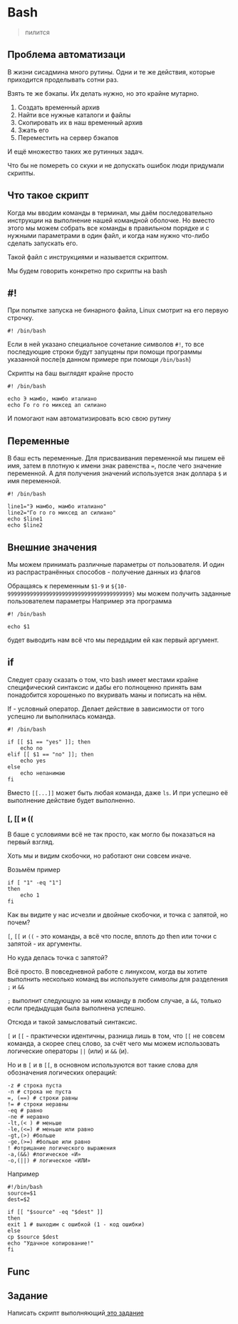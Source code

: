 # Bash

> пилится

## Проблема автоматизаци

В жизни сисадмина много рутины. Одни и те же действия, которые приходится проделывать сотни раз.

Взять те же бэкапы. Их делать нужно, но это крайне мутарно.

1. Создать временный архив
2. Найти все нужные каталоги и файлы
3. Скопировать их в наш временный архив
4. Зжать его
5. Переместить на сервер бэкапов

И ещё множество таких же рутинных задач.

Что бы не помереть со скуки и не допускать ошибок люди придумали скрипты.

## Что такое скрипт

Когда мы вводим команды в терминал, мы даём последовательно инструкции на выполнение нашей командной оболочке. Но вместо этого мы можем собрать все команды в правильном порядке и с нужными параметрами в один файл, и когда нам нужно что-либо сделать запускать его.

Такой файл с инструкциями и называется скриптом.

Мы будем говорить конкретно про скрипты на bash

## #!

При попытке запуска не бинарного файла, Linux смотрит на его первую строчку.

```
#! /bin/bash
```

Если в ней указано специальное сочетание символов `#!`, то все последующие строки будут запущены при помощи программы указанной после(в данном примере при помощи `/bin/bash`)

Скрипты на баш выглядят крайне просто

```
#! /bin/bash

echo Э мамбо, мамбо италиано
echo Го го го миксед ап силиано
```

И помогают нам автоматизировать всю свою рутину

## Переменные

В баш есть переменные. Для присваивания переменной мы пишем её имя, затем в плотную к имени знак равенства `=`, после чего значение переменной. А для получения значений используется знак доллара `$` и имя переменной.

```
#! /bin/bash

line1="Э мамбо, мамбо италиано"
line2="Го го го миксед ап силиано"
echo $line1
echo $line2
```

## Внешние значения

Мы можем принимать различные параметры от пользователя. И один из распрастранённых способов - получение данных из флагов

Обращаясь к переменным `$1-9` и `${10-999999999999999999999999999999999999999}` мы можем получить заданные пользователем параметры Например эта программа

```
#! /bin/bash

echo $1
```

будет выводить нам всё что мы передадим ей как первый аргумент.

## if

Следует сразу сказать о том, что bash имеет местами крайне специфический синтаксис и дабы его полноценно принять вам понадобится хорошенько по вкуривать маны и пописать на нём.

If - условный оператор. Делает действие в зависимости от того успешно ли выполнилась команда.

```
#! /bin/bash

if [[ $1 == "yes" ]]; then
	echo no
elif [[ $1 == "no" ]]; then
	echo yes
else
	echo непанимаю
fi
```

Вместо `[[...]]` может быть любая команда, даже `ls`. И при успешно её выполнение действие будет выполненно.

### \[, \[\[ и ((

В баше с условиями всё не так просто, как могло бы показаться на первый взгляд.

Хоть мы и видим скобочки, но работают они совсем иначе.

Возьмём пример

```
if [ "1" -eq "1"]
then
    echo 1
fi
```

Как вы видите у нас исчезли и двойные скобочки, и точка с запятой, но почем?

`[`, `[[` и `((` - это команды, а всё что после, вплоть до then или точки с запятой - их аргументы.

Но куда делась точка с запятой?

Всё просто. В повседневной работе с линуксом, когда вы хотите выполнить несколько команд вы используете символы для разделения `;` и `&&`

`;` выполнит следующую за ним команду в любом случае, а `&&`, только если предыдущая была выполнена успешно.

Отсюда и такой замысловатый синтаксис.

&#x20;`[` и  `[[` - практически идентичны, разница лишь в том, что `[[` не совсем команда, а скорее спец слово, за счёт чего мы можем использовать логические операторы `||` (или) и `&&` (и).

Но и в `[` и в  `[[`, в основном используются вот такие слова для обозначения логических операций:

```
-z # строка пуста
-n # строка не пуста
=, (==) # строки равны
!= # строки неравны
-eq # равно
-ne # неравно
-lt,(< ) # меньше
-le,(<=) # меньше или равно
-gt,(>) #больше
-ge,(>=) #больше или равно
! #отрицание логического выражения
-a,(&&) #логическое «И»
-o,(||) # логическое «ИЛИ»
```

Например

```
#!/bin/bash
source=$1 
dest=$2

if [[ "$source" -eq "$dest" ]]
then 
exit 1 # выходим с ошибкой (1 - код ошибки)
else 
cp $source $dest
echo "Удачное копирование!"
fi
```

&#x20;

## Func

## Задание

Написать скрипт выполняющий[ это задание](../linux/terminal-basics.md#zadanie)
